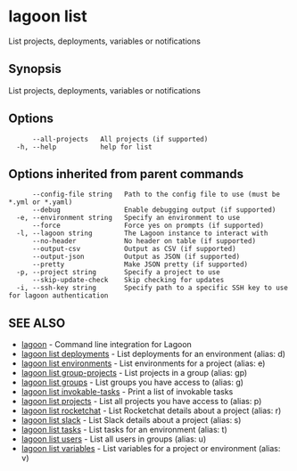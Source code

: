 # lagoon list

List projects, deployments, variables or notifications

## Synopsis

List projects, deployments, variables or notifications

## Options

```text
      --all-projects   All projects (if supported)
  -h, --help           help for list
```

## Options inherited from parent commands

```text
      --config-file string   Path to the config file to use (must be *.yml or *.yaml)
      --debug                Enable debugging output (if supported)
  -e, --environment string   Specify an environment to use
      --force                Force yes on prompts (if supported)
  -l, --lagoon string        The Lagoon instance to interact with
      --no-header            No header on table (if supported)
      --output-csv           Output as CSV (if supported)
      --output-json          Output as JSON (if supported)
      --pretty               Make JSON pretty (if supported)
  -p, --project string       Specify a project to use
      --skip-update-check    Skip checking for updates
  -i, --ssh-key string       Specify path to a specific SSH key to use for lagoon authentication
```

## SEE ALSO

* [lagoon](lagoon.md)     - Command line integration for Lagoon
* [lagoon list deployments](lagoon_list_deployments.md)     - List deployments for an environment \(alias: d\)
* [lagoon list environments](lagoon_list_environments.md)     - List environments for a project \(alias: e\)
* [lagoon list group-projects](lagoon_list_group-projects.md)     - List projects in a group \(alias: gp\)
* [lagoon list groups](lagoon_list_groups.md)     - List groups you have access to \(alias: g\)
* [lagoon list invokable-tasks](lagoon_list_invokable-tasks.md)     - Print a list of invokable tasks
* [lagoon list projects](lagoon_list_projects.md)     - List all projects you have access to \(alias: p\)
* [lagoon list rocketchat](lagoon_list_rocketchat.md)     - List Rocketchat details about a project \(alias: r\)
* [lagoon list slack](lagoon_list_slack.md)     - List Slack details about a project \(alias: s\)
* [lagoon list tasks](lagoon_list_tasks.md)     - List tasks for an environment \(alias: t\)
* [lagoon list users](lagoon_list_users.md)     - List all users in groups \(alias: u\)
* [lagoon list variables](lagoon_list_variables.md)     - List variables for a project or environment \(alias: v\)

